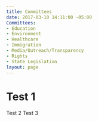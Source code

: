 ```yaml
---
title: Committees
date: 2017-03-10 14:11:00 -05:00
Committees:
- Education
- Environment
- Healthcare
- Immigration
- Media/Outreach/Transparency
- Rights
- State Legislation
layout: page
---
```


# Test 1
Test 2
Test 3